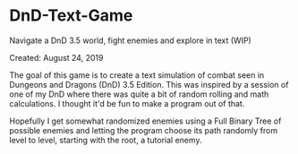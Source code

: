 # DnD-Text-Game
Navigate a DnD 3.5 world, fight enemies and explore in text (WIP)

Created: August 24, 2019

The goal of this game is to create a text simulation of combat seen in Dungeons and Dragons (DnD) 3.5 Edition. This was inspired by a session of one of my DnD where there was quite a bit of random rolling and math calculations. I thought it'd be fun to make a program out of that.

Hopefully I get somewhat randomized enemies using a Full Binary Tree of possible enemies and letting the program choose its path randomly from level to level, starting with the root, a tutorial enemy. 


